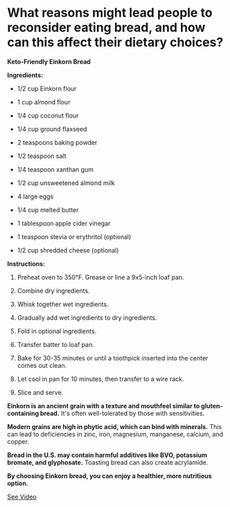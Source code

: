 # What reasons might lead people to reconsider eating bread, and how can this affect their dietary choices?

**Keto-Friendly Einkorn Bread**

**Ingredients:**

- 1/2 cup Einkorn flour

- 1 cup almond flour

- 1/4 cup coconut flour

- 1/4 cup ground flaxseed

- 2 teaspoons baking powder

- 1/2 teaspoon salt

- 1/4 teaspoon xanthan gum

- 1/2 cup unsweetened almond milk

- 4 large eggs

- 1/4 cup melted butter

- 1 tablespoon apple cider vinegar

- 1 teaspoon stevia or erythritol (optional)

- 1/2 cup shredded cheese (optional)

**Instructions:**

1. Preheat oven to 350°F. Grease or line a 9x5-inch loaf pan.

2. Combine dry ingredients.

3. Whisk together wet ingredients.

4. Gradually add wet ingredients to dry ingredients.

5. Fold in optional ingredients.

6. Transfer batter to loaf pan.

7. Bake for 30-35 minutes or until a toothpick inserted into the center comes out clean.

8. Let cool in pan for 10 minutes, then transfer to a wire rack.

9. Slice and serve.

**Einkorn is an ancient grain with a texture and mouthfeel similar to gluten-containing bread.** It's often well-tolerated by those with sensitivities.

**Modern grains are high in phytic acid, which can bind with minerals.** This can lead to deficiencies in zinc, iron, magnesium, manganese, calcium, and copper.

**Bread in the U.S. may contain harmful additives like BVO, potassium bromate, and glyphosate.** Toasting bread can also create acrylamide.

**By choosing Einkorn bread, you can enjoy a healthier, more nutritious option.**

 [See Video](https://www.youtube.com/embed/3Mo1F8ce1yY)
